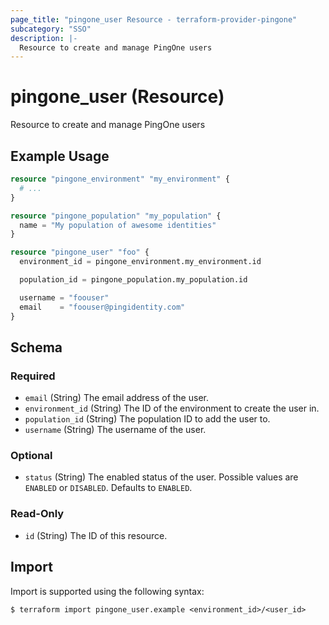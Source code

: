 ```yaml
---
page_title: "pingone_user Resource - terraform-provider-pingone"
subcategory: "SSO"
description: |-
  Resource to create and manage PingOne users
---
```


# pingone_user (Resource)

Resource to create and manage PingOne users

## Example Usage

```terraform
resource "pingone_environment" "my_environment" {
  # ...
}

resource "pingone_population" "my_population" {
  name = "My population of awesome identities"
}

resource "pingone_user" "foo" {
  environment_id = pingone_environment.my_environment.id

  population_id = pingone_population.my_population.id

  username = "foouser"
  email    = "foouser@pingidentity.com"
}
```

<!-- schema generated by tfplugindocs -->
## Schema

### Required

- `email` (String) The email address of the user.
- `environment_id` (String) The ID of the environment to create the user in.
- `population_id` (String) The population ID to add the user to.
- `username` (String) The username of the user.

### Optional

- `status` (String) The enabled status of the user.  Possible values are `ENABLED` or `DISABLED`. Defaults to `ENABLED`.

### Read-Only

- `id` (String) The ID of this resource.

## Import

Import is supported using the following syntax:

```shell
$ terraform import pingone_user.example <environment_id>/<user_id>
```

